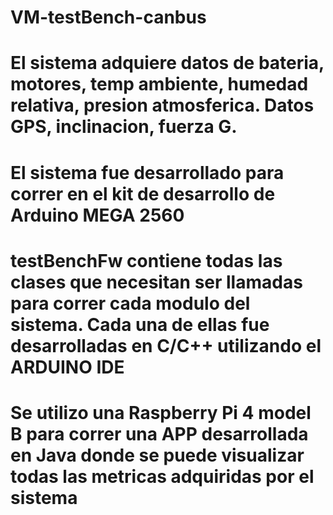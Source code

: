# VM-testBench-canbus
# El sistema adquiere datos de bateria, motores, temp ambiente, humedad relativa, presion atmosferica. Datos GPS, inclinacion, fuerza G.
# El sistema fue desarrollado para correr en el kit de desarrollo de Arduino MEGA 2560
# testBenchFw contiene todas las clases que necesitan ser llamadas para correr cada modulo del sistema. Cada una de ellas fue desarrolladas en C/C++ utilizando el ARDUINO IDE
# Se utilizo una Raspberry Pi 4 model B para correr una APP desarrollada en Java donde se puede visualizar todas las metricas adquiridas por el sistema
